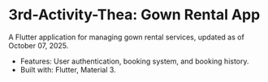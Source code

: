 # 3rd-Activity-Thea: Gown Rental App
A Flutter application for managing gown rental services, updated as of October 07, 2025.
- Features: User authentication, booking system, and booking history.
- Built with: Flutter, Material 3.
